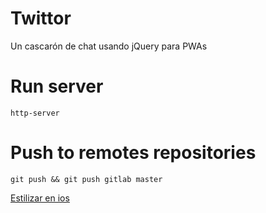 # Twittor

Un cascarón de chat usando jQuery para PWAs

# Run server
`http-server`

# Push to remotes repositories
`git push && git push gitlab master`

[Estilizar en ios](https://medium.com/appscope/designing-native-like-progressive-web-apps-for-ios-1b3cdda1d0e8)

